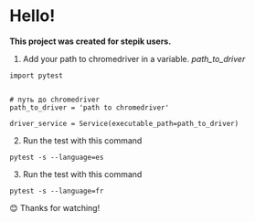 # Hello!

**This project was created for stepik users.**

1. Add your path to chromedriver in a variable. *path_to_driver*
```
import pytest


# путь до chromedriver
path_to_driver = 'path to chromedriver'

driver_service = Service(executable_path=path_to_driver)
```
2. Run the test with this command


```
pytest -s --language=es
```
3. Run the test with this command


```
pytest -s --language=fr
```

😊 Thanks for watching!
